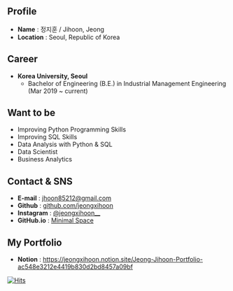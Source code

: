 ## **Profile**


- **Name** : 정지훈 / Jihoon, Jeong
- **Location** : Seoul, Republic of Korea


## **Career**


- **Korea University, Seoul**
  - Bachelor of Engineering (B.E.) in Industrial Management Engineering (Mar 2019 ~ current)


## **Want to be**


- Improving Python Programming Skills
- Improving SQL Skills
- Data Analysis with Python & SQL
- Data Scientist
- Business Analytics


## **Contact & SNS**


- **E-mail** : jhoon85212@gmail.com
- **Github** : [github.com/jeongxihoon](https://github.com/jeongxihoon)
- **Instagram** : [@jeongxihoon__](https://www.instagram.com/jeongxihoon__)
- **GitHub.io** : [Minimal Space](https://jeongxihoon.github.io)


## **My Portfolio**


- **Notion** : https://jeongxihoon.notion.site/Jeong-Jihoon-Portfolio-ac548e3212e4419b830d2bd8457a09bf


[![Hits](https://hits.seeyoufarm.com/api/count/incr/badge.svg?url=https%3A%2F%2Fgithub.com%2Fjeongxihoon&count_bg=%2349CF79&title_bg=%23555555&icon=&icon_color=%23E7E7E7&title=hits&edge_flat=false)](https://hits.seeyoufarm.com)
